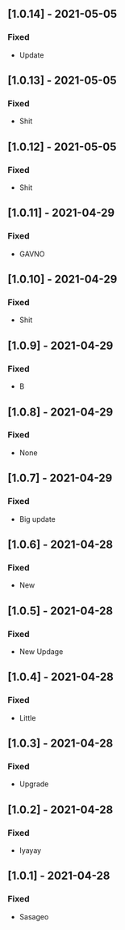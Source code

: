 ## [1.0.14] - 2021-05-05

### Fixed
-    Update

## [1.0.13] - 2021-05-05

### Fixed
-    Shit

## [1.0.12] - 2021-05-05

### Fixed
-    Shit

## [1.0.11] - 2021-04-29

### Fixed
-    GAVNO

## [1.0.10] - 2021-04-29

### Fixed
-    Shit

## [1.0.9] - 2021-04-29

### Fixed
-    B

## [1.0.8] - 2021-04-29

### Fixed
-    None

## [1.0.7] - 2021-04-29

### Fixed
-    Big update

## [1.0.6] - 2021-04-28

### Fixed
-    New

## [1.0.5] - 2021-04-28

### Fixed
-    New Updage

## [1.0.4] - 2021-04-28

### Fixed
-    Little

## [1.0.3] - 2021-04-28

### Fixed
-    Upgrade

## [1.0.2] - 2021-04-28

### Fixed
-    Iyayay

## [1.0.1] - 2021-04-28

### Fixed
-    Sasageo

